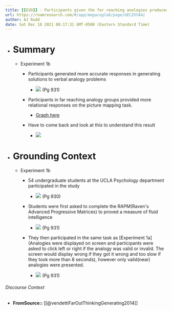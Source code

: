 ```yaml
---
title: [[EVD]] - Participants given the far reaching analogies produced more of x result than those in the near analogy group, and it was found to be tied to generation task? - [[@vendettiFarOutThinkingGenerating2014]]
url: https://roamresearch.com/#/app/megacoglab/page/UECZXYA4i
author: AJ Rudd
date: Sat Dec 18 2021 08:17:31 GMT-0500 (Eastern Standard Time)
---
```


- # Summary

    - Experiment 1b

        - Participants generated more accurate responses in generating solutions to verbal analogy problems

            - ![](https://firebasestorage.googleapis.com/v0/b/firescript-577a2.appspot.com/o/imgs%2Fapp%2Fmegacoglab%2F1K9GIG8cmt.png?alt=media&token=e64f036c-fc5b-4110-bc5a-697d83b67d0f) (Pg 931)

        - Participants in far reaching analogy groups provided more relational responses on the picture mapping task.

            - [Graph here](![](https://firebasestorage.googleapis.com/v0/b/firescript-577a2.appspot.com/o/imgs%2Fapp%2Fmegacoglab%2Fa2n8AVP-BE.png?alt=media&token=2838302f-1af5-4a11-857b-bc2915d3e9a2) (Pg 931))

        - Have to come back and look at this to understand this result

            - ![](https://firebasestorage.googleapis.com/v0/b/firescript-577a2.appspot.com/o/imgs%2Fapp%2Fmegacoglab%2FseRk_Hvtld.png?alt=media&token=6d84ea8d-940c-4000-9243-feaf416093ce)
- # Grounding Context

    - Experiment 1b

        - 54 undergraduate students at the UCLA Psychology department participated in the study

            - ![](https://firebasestorage.googleapis.com/v0/b/firescript-577a2.appspot.com/o/imgs%2Fapp%2Fmegacoglab%2Fq2mE2hWH8-.png?alt=media&token=8ae0edf1-8fe0-4023-bb08-5faca5ae3957) (Pg 930)

        - Students were first asked to complete the RAPM(Raven's Advanced Progressive Matrices) to proved a measure of fluid intelligence

            - ![](https://firebasestorage.googleapis.com/v0/b/firescript-577a2.appspot.com/o/imgs%2Fapp%2Fmegacoglab%2FbRRc-PXAYW.png?alt=media&token=0e5b43fc-5285-435d-a4cd-e55c232c1823) (Pg 931)

        - They then participated in the same task as [Experiment 1a](Analogies were displayed on screen and participants were asked to click left or right if the analogy was valid or invalid. The screen would display wrong if they got it wrong and too slow if they took more than 8 seconds), however only valid(near) analogies were presented.

            - ![](https://firebasestorage.googleapis.com/v0/b/firescript-577a2.appspot.com/o/imgs%2Fapp%2Fmegacoglab%2F9SJ42WGdDJ.png?alt=media&token=cd11e94a-cc05-4f16-86f1-5a2e0c0a854a) (Pg 931)

###### Discourse Context

- **FromSource::** [[@vendettiFarOutThinkingGenerating2014]]
